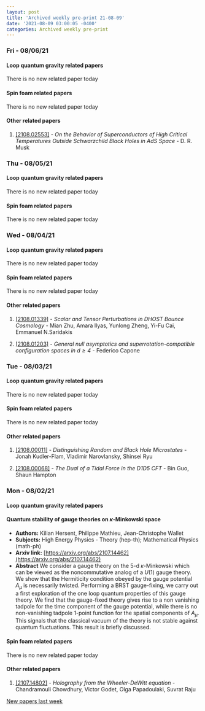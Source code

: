```yaml
---
layout: post
title: 'Archived weekly pre-print 21-08-09'
date: '2021-08-09 03:00:05 -0400'
categories: Archived weekly pre-print
---
```



### Fri - 08/06/21

#### Loop quantum gravity related papers

There is no new related paper today 

#### Spin foam related papers

There is no new related paper today 



#### Other related papers

1. [[2108.02553]](https://arxiv.org/abs/2108.02553) - *On the Behavior of Superconductors of High Critical Temperatures Outside  Schwarzchild Black Holes in AdS Space* - D. R. Musk



### Thu - 08/05/21

#### Loop quantum gravity related papers

There is no new related paper today 

#### Spin foam related papers

There is no new related paper today 

### Wed - 08/04/21

#### Loop quantum gravity related papers

There is no new related paper today 

#### Spin foam related papers

There is no new related paper today 



#### Other related papers

1. [[2108.01339]](https://arxiv.org/abs/2108.01339) - *Scalar and Tensor Perturbations in DHOST Bounce Cosmology* - Mian Zhu, Amara Ilyas, Yunlong Zheng, Yi-Fu Cai, Emmanuel N.Saridakis

1. [[2108.01203]](https://arxiv.org/abs/2108.01203) - *General null asymptotics and superrotation-compatible configuration  spaces in $d\ge4$* - Federico Capone



### Tue - 08/03/21

#### Loop quantum gravity related papers

There is no new related paper today 

#### Spin foam related papers

There is no new related paper today 



#### Other related papers

1. [[2108.00011]](https://arxiv.org/abs/2108.00011) - *Distinguishing Random and Black Hole Microstates* - Jonah Kudler-Flam, Vladimir Narovlansky, Shinsei Ryu

1. [[2108.00068]](https://arxiv.org/abs/2108.00068) - *The Dual of a Tidal Force in the D1D5 CFT* - Bin Guo, Shaun Hampton



### Mon - 08/02/21

#### Loop quantum gravity related papers

#### **Quantum stability of gauge theories on $κ$-Minkowski space**
 - **Authors:** Kilian Hersent, Philippe Mathieu, Jean-Christophe Wallet
 - **Subjects:** High Energy Physics - Theory (hep-th); Mathematical Physics (math-ph)
 - **Arxiv link:** [https://arxiv.org/abs/2107.14462](https://arxiv.org/abs/2107.14462)
 - **Abstract**
 We consider a gauge theory on the 5-d $\kappa$-Minkowski which can be viewed as the noncommutative analog of a $U(1)$ gauge theory. We show that the Hermiticity condition obeyed by the gauge potential $A_\mu$ is necessarily twisted. Performing a BRST gauge-fixing, we carry out a first exploration of the one loop quantum properties of this gauge theory. We find that the gauge-fixed theory gives rise to a non vanishing tadpole for the time component of the gauge potential, while there is no non-vanishing tadpole 1-point function for the spatial components of $A_\mu$. This signals that the classical vacuum of the theory is not stable against quantum fluctuations. This result is briefly discussed. 

#### Spin foam related papers

There is no new related paper today 



#### Other related papers

1. [[2107.14802]](https://arxiv.org/abs/2107.14802) - *Holography from the Wheeler-DeWitt equation* - Chandramouli Chowdhury, Victor Godet, Olga Papadoulaki, Suvrat Raju






[New papers last week]({{site.url}}/archived/weekly/pre-print/2021/08/02/archived_weekly_papers.html)